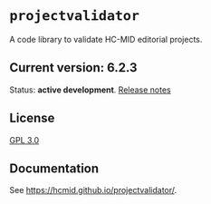 # `projectvalidator`

A code library to validate HC-MID editorial projects.


## Current version: 6.2.3

Status:  **active development**. [Release notes](releases.md)


## License

[GPL 3.0](http://www.opensource.org/licenses/gpl-3.0.html)

## Documentation

See  <https://hcmid.github.io/projectvalidator/>.
